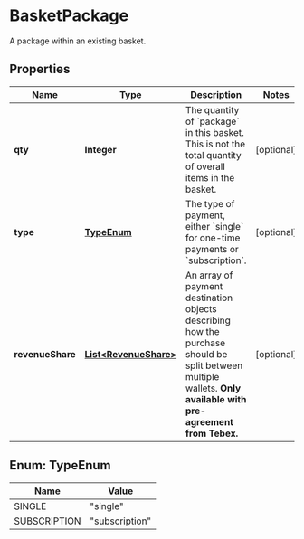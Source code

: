 

# BasketPackage

A package within an existing basket.

## Properties

| Name | Type | Description | Notes |
|------------ | ------------- | ------------- | -------------|
|**qty** | **Integer** | The quantity of &#x60;package&#x60; in this basket. This is not the total quantity of overall items in the basket. |  [optional] |
|**type** | [**TypeEnum**](#TypeEnum) | The type of payment, either &#x60;single&#x60; for one-time payments or &#x60;subscription&#x60;. |  [optional] |
|**revenueShare** | [**List&lt;RevenueShare&gt;**](RevenueShare.md) | An array of payment destination objects describing how the purchase should be split between multiple wallets. **Only available with pre-agreement from Tebex.** |  [optional] |



## Enum: TypeEnum

| Name | Value |
|---- | -----|
| SINGLE | &quot;single&quot; |
| SUBSCRIPTION | &quot;subscription&quot; |



